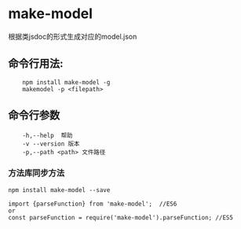 # make-model

根据类jsdoc的形式生成对应的model.json

## 命令行用法:
```
    npm install make-model -g
    makemodel -p <filepath>
```

## 命令行参数
```
    -h,--help  帮助
    -v --version 版本
    -p,--path <path> 文件路径
```

### 方法库同步方法
```
npm install make-model --save

import {parseFunction} from 'make-model';  //ES6
or
const parseFunction = require('make-model').parseFunction; //ES5 
```

